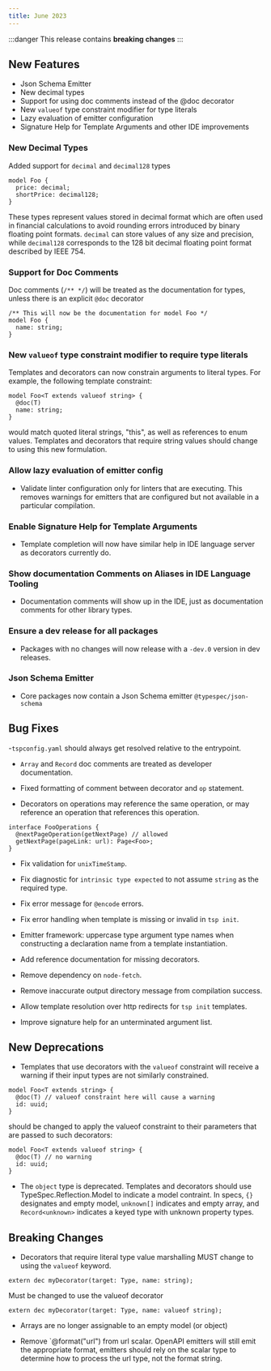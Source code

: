 ```yaml
---
title: June 2023
---
```


:::danger
This release contains **breaking changes**
:::

## New Features

- Json Schema Emitter
- New decimal types
- Support for using doc comments instead of the @doc decorator
- New `valueof` type constraint modifier for type literals
- Lazy evaluation of emitter configuration
- Signature Help for Template Arguments and other IDE improvements

### New Decimal Types

Added support for `decimal` and `decimal128` types

```typespec
model Foo {
  price: decimal;
  shortPrice: decimal128;
}
```

These types represent values stored in decimal format which are often used in financial calculations to avoid rounding errors introduced by binary floating point formats. `decimal` can store values of any size and precision, while `decimal128` corresponds to the 128 bit decimal floating point format described by IEEE 754.

### Support for Doc Comments

Doc comments (`/** */`) will be treated as the documentation for types, unless there is an explicit `@doc` decorator

```typespec
/** This will now be the documentation for model Foo */
model Foo {
  name: string;
}
```

### New `valueof` type constraint modifier to require type literals

Templates and decorators can now constrain arguments to literal types. For example, the following template constraint:

```typespec
model Foo<T extends valueof string> {
  @doc(T)
  name: string;
}
```

would match quoted literal strings, "this", as well as references to enum values. Templates and decorators that require string values should change to using this new formulation.

### Allow lazy evaluation of emitter config

- Validate linter configuration only for linters that are executing. This removes warnings for emitters that are configured but not available in a particular compilation.

### Enable Signature Help for Template Arguments

- Template completion will now have similar help in IDE language server as decorators currently do.

### Show documentation Comments on Aliases in IDE Language Tooling

- Documentation comments will show up in the IDE, just as documentation comments for other library types.

### Ensure a dev release for all packages

- Packages with no changes will now release with a `-dev.0` version in dev releases.

### Json Schema Emitter

- Core packages now contain a Json Schema emitter `@typespec/json-schema`

## Bug Fixes

-`tspconfig.yaml` should always get resolved relative to the entrypoint.

- `Array` and `Record` doc comments are treated as developer documentation.

- Fixed formatting of comment between decorator and `op` statement.

- Decorators on operations may reference the same operation, or may reference an operation that references this operation.

```typespec
interface FooOperations {
  @nextPageOperation(getNextPage) // allowed
  getNextPage(pageLink: url): Page<Foo>;
}
```

- Fix validation for `unixTimeStamp`.

- Fix diagnostic for `intrinsic type expected` to not assume `string` as the required type.

- Fix error message for `@encode` errors.

- Fix error handling when template is missing or invalid in `tsp init`.

- Emitter framework: uppercase type argument type names when constructing a declaration name from a template instantiation.

- Add reference documentation for missing decorators.

- Remove dependency on `node-fetch`.

- Remove inaccurate output directory message from compilation success.

- Allow template resolution over http redirects for `tsp init` templates.

- Improve signature help for an unterminated argument list.

## New Deprecations

- Templates that use decorators with the `valueof` constraint will receive a warning if their input types are not similarly constrained.

```typespec
model Foo<T extends string> {
  @doc(T) // valueof constraint here will cause a warning
  id: uuid;
}
```

should be changed to apply the valueof constraint to their parameters that are passed to such decorators:

```typespec
model Foo<T extends valueof string> {
  @doc(T) // no warning
  id: uuid;
}
```

- The `object` type is deprecated. Templates and decorators should use TypeSpec.Reflection.Model to indicate a model contraint. In specs, `{}` designates and empty model, `unknown[]` indicates and empty array, and `Record<unknown>` indicates a keyed type with unknown property types.

## Breaking Changes

- Decorators that require literal type value marshalling MUST change to using the `valueof` keyword.

```typespec
extern dec myDecorator(target: Type, name: string);
```

Must be changed to use the valueof decorator

```typespec
extern dec myDecorator(target: Type, name: valueof string);
```

- Arrays are no longer assignable to an empty model (or object)

- Remove `@format(\"url\") from url scalar. OpenAPI emitters will still emit the appropriate format, emitters should rely on the scalar type to determine how to process the url type, not the format string.
